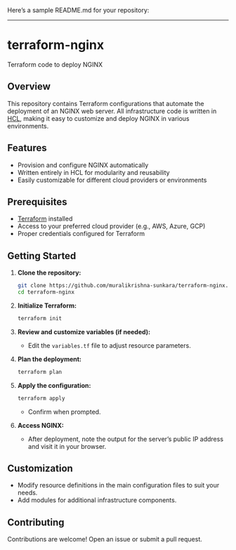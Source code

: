 Here’s a sample README.md for your repository:

---

# terraform-nginx

Terraform code to deploy NGINX

## Overview

This repository contains Terraform configurations that automate the deployment of an NGINX web server. All infrastructure code is written in [HCL](https://www.terraform.io/language), making it easy to customize and deploy NGINX in various environments.

## Features

- Provision and configure NGINX automatically  
- Written entirely in HCL for modularity and reusability  
- Easily customizable for different cloud providers or environments

## Prerequisites

- [Terraform](https://www.terraform.io/downloads.html) installed  
- Access to your preferred cloud provider (e.g., AWS, Azure, GCP)  
- Proper credentials configured for Terraform  

## Getting Started

1. **Clone the repository:**
    ```bash
    git clone https://github.com/muralikrishna-sunkara/terraform-nginx.git
    cd terraform-nginx
    ```

2. **Initialize Terraform:**
    ```bash
    terraform init
    ```

3. **Review and customize variables (if needed):**
    - Edit the `variables.tf` file to adjust resource parameters.

4. **Plan the deployment:**
    ```bash
    terraform plan
    ```

5. **Apply the configuration:**
    ```bash
    terraform apply
    ```
    - Confirm when prompted.

6. **Access NGINX:**
    - After deployment, note the output for the server’s public IP address and visit it in your browser.

## Customization

- Modify resource definitions in the main configuration files to suit your needs.
- Add modules for additional infrastructure components.

## Contributing

Contributions are welcome! Open an issue or submit a pull request.